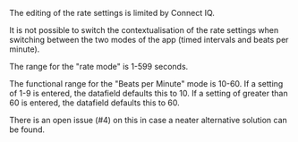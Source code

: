 The editing of the rate settings is limited by Connect IQ.

It is not possible to switch the contextualisation of the rate settings when switching between the two modes of the app (timed intervals and beats per minute).

The range for the "rate mode" is 1-599 seconds.

The functional range for the "Beats per Minute" mode is 10-60. If a setting of 1-9 is entered, the datafield defaults this to 10. If a setting of greater than 60 is entered, the datafield defaults this to 60.

There is an open issue (#4) on this in case a neater alternative solution can be found.
